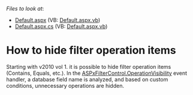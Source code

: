 <!-- default file list -->
*Files to look at*:

* [Default.aspx](./CS/WebSite/Default.aspx) (VB: [Default.aspx.vb](./VB/WebSite/Default.aspx.vb))
* [Default.aspx.cs](./CS/WebSite/Default.aspx.cs) (VB: [Default.aspx.vb](./VB/WebSite/Default.aspx.vb))
<!-- default file list end -->
# How to hide filter operation items


<p>Starting with v2010 vol 1. it is possible to hide filter operation items (Contains, Equals, etc.). In the <a href="http://documentation.devexpress.com/#AspNet/DevExpressWebASPxEditorsASPxFilterControlBase_OperationVisibilitytopic"><u>ASPxFilterControl.OperationVisibility</u></a> event handler, a database field name is analyzed, and based on custom conditions, unnecessary operations are hidden.</p>

<br/>


